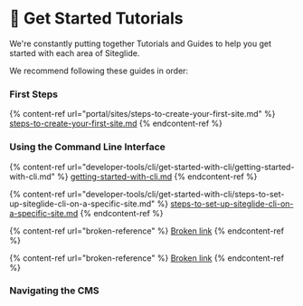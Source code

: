 # 🚀 Get Started Tutorials

We're constantly putting together Tutorials and Guides to help you get started with each area of Siteglide.

We recommend following these guides in order:

### First Steps

{% content-ref url="portal/sites/steps-to-create-your-first-site.md" %}
[steps-to-create-your-first-site.md](portal/sites/steps-to-create-your-first-site.md)
{% endcontent-ref %}

### Using the Command Line Interface

{% content-ref url="developer-tools/cli/get-started-with-cli/getting-started-with-cli.md" %}
[getting-started-with-cli.md](developer-tools/cli/get-started-with-cli/getting-started-with-cli.md)
{% endcontent-ref %}

{% content-ref url="developer-tools/cli/get-started-with-cli/steps-to-set-up-siteglide-cli-on-a-specific-site.md" %}
[steps-to-set-up-siteglide-cli-on-a-specific-site.md](developer-tools/cli/get-started-with-cli/steps-to-set-up-siteglide-cli-on-a-specific-site.md)
{% endcontent-ref %}

{% content-ref url="broken-reference" %}
[Broken link](broken-reference)
{% endcontent-ref %}

{% content-ref url="broken-reference" %}
[Broken link](broken-reference)
{% endcontent-ref %}

### Navigating the CMS
